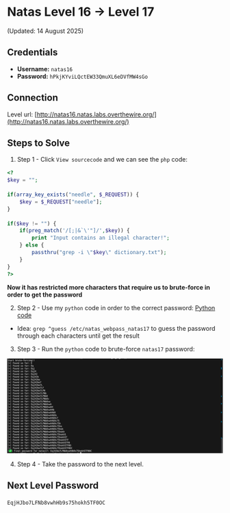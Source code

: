 # Natas Level 16 → Level 17
(Updated: 14 August 2025)

## Credentials
- **Username:** `natas16`
- **Password:** `hPkjKYviLQctEW33QmuXL6eDVfMW4sGo`

## Connection
Level url: [http://natas16.natas.labs.overthewire.org/](http://natas16.natas.labs.overthewire.org/)

## Steps to Solve
1. Step 1 - Click `View sourcecode` and we can see the `php` code:
```php
<?
$key = "";

if(array_key_exists("needle", $_REQUEST)) {
    $key = $_REQUEST["needle"];
}

if($key != "") {
    if(preg_match('/[;|&`\'"]/',$key)) {
        print "Input contains an illegal character!";
    } else {
        passthru("grep -i \"$key\" dictionary.txt");
    }
}
?>
```
**Now it has restricted more characters that require us to brute-force in order to get the password**

2. Step 2 - Use my `python` code in order to the correct password: [Python code](../code/natas/level_16_to_17.py)
- Idea: `grep ^guess /etc/natas_webpass_natas17` to guess the password through each characters until get the result

3. Step 3 - Run the `python` code to brute-force `natas17` password:

![Screenshot image](../screenshots/natas_level_16_to_17.png)

4. Step 4 - Take the password to the next level.

## Next Level Password
`EqjHJbo7LFNb8vwhHb9s75hokh5TF0OC`